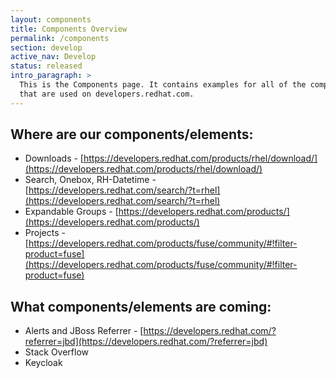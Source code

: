 ```yaml
---
layout: components
title: Components Overview
permalink: /components
section: develop
active_nav: Develop
status: released
intro_paragraph: >
  This is the Components page. It contains examples for all of the components
  that are used on developers.redhat.com.
---
```


Where are our components/elements:
----------------------------------
- Downloads - [https://developers.redhat.com/products/rhel/download/](https://developers.redhat.com/products/rhel/download/)
- Search, Onebox, RH-Datetime - [https://developers.redhat.com/search/?t=rhel](https://developers.redhat.com/search/?t=rhel)
- Expandable Groups - [https://developers.redhat.com/products/](https://developers.redhat.com/products/)
- Projects - [https://developers.redhat.com/products/fuse/community/#!filter-product=fuse](https://developers.redhat.com/products/fuse/community/#!filter-product=fuse)

What components/elements are coming:
-------------------------------------
- Alerts and JBoss Referrer - [https://developers.redhat.com/?referrer=jbd](https://developers.redhat.com/?referrer=jbd)
- Stack Overflow
- Keycloak
